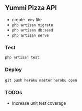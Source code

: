 ## Yummi Pizza API

- create `.env` file
- `php artisan migrate`
- `php artisan db:seed`
- `php artisan serve`

### Test

`php artisan test`

### Deploy
`git push heroku master`
`heroku open`

### TODOs

- Increase unit test coverage